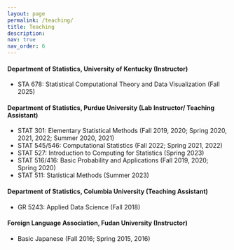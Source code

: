 ```yaml
---
layout: page
permalink: /teaching/
title: Teaching
description: 
nav: true
nav_order: 6
---
```


#### Department of Statistics, University of Kentucky (Instructor)

- STA 678: Statistical Computational Theory and Data Visualization (Fall 2025)

#### Department of Statistics, Purdue University (Lab Instructor/ Teaching Assistant)

- STAT 301: Elementary Statistical Methods (Fall 2019, 2020; Spring 2020, 2021, 2022; Summer 2020, 2021)
- STAT 545/546: Computational Statistics (Fall 2022; Spring 2021, 2022)
- STAT 527: Introduction to Computing for Statistics (Spring 2023)
- STAT 516/416: Basic Probability and Applications (Fall 2019, 2020; Spring 2020)
- STAT 511: Statistical Methods (Summer 2023)


#### Department of Statistics, Columbia University (Teaching Assistant)

- GR 5243: Applied Data Science (Fall 2018)

#### Foreign Language Association, Fudan University (Instructor)

- Basic Japanese (Fall 2016; Spring 2015, 2016)


<!-- For now, this page is assumed to be a static description of your courses. You can convert it to a collection similar to `_projects/` so that you can have a dedicated page for each course. Organize your courses by years, topics, or universities, however you like! -->
